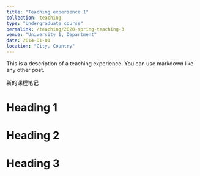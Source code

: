 ```yaml
---
title: "Teaching experience 1"
collection: teaching
type: "Undergraduate course"
permalink: /teaching/2020-spring-teaching-3
venue: "University 1, Department"
date: 2014-01-01
location: "City, Country"
---
```


This is a description of a teaching experience. You can use markdown like any other post.

新的课程笔记

Heading 1
======

Heading 2
======

Heading 3
======
